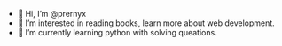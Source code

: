 - 👋 Hi, I’m @prernyx
- 👀 I’m interested in reading books, learn more about web development.
- 🌱 I’m currently learning python with solving queations.
  

<!---
prernyx/prernyx is a ✨ special ✨ repository because its `README.md` (this file) appears on your GitHub profile.
You can click the Preview link to take a look at your changes.
--->
